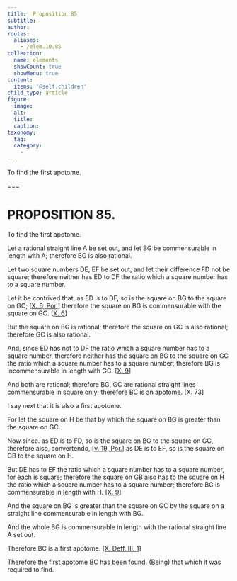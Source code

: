 ```yaml
---
title:  Proposition 85
subtitle: 
author:
routes:
  aliases:
    - /elem.10.85
collection:
  name: elements
  showCount: true
  showMenu: true
content:
  items: '@self.children'
child_type: article
figure:
  image:
  alt:
  title:
  caption:
taxonomy:
  tag:
  category:
    - 
---
```


<p><hi rend="ital">To find the first apotome</hi>. </p>

===

<h1>PROPOSITION 85.</h1>
<p><span class="ital">To find the first apotome</span>. </p>

<p>Let a rational straight line <span class="ital">A</span> be set out, and let <span class="ital">BG</span> be commensurable in length with <span class="ital">A</span>; therefore <span class="ital">BG</span> is also rational. 
      </p>

<p>Let two square numbers <span class="ital">DE</span>, <span class="ital">EF</span> be set out, and let their difference <span class="ital">FD</span> not be square; therefore neither has <span class="ital">ED</span> to <span class="ital">DF</span> the ratio which a square number has to a square number. </p>

<p>Let it be contrived that, as <span class="ital">ED</span> is to <span class="ital">DF</span>, so is the square on <span class="ital">BG</span> to the square on <span class="ital">GC</span>; [<a href="/elem.10.6.p.1">X. 6, Por.</a>] therefore the square on <span class="ital">BG</span> is commensurable with the square on <span class="ital">GC</span>. [<a href="/elem.10.6">X. 6</a>] </p>

<p>But the square on <span class="ital">BG</span> is rational; therefore the square on <span class="ital">GC</span> is also rational; therefore <span class="ital">GC</span> is also rational. </p>

<p>And, since <span class="ital">ED</span> has not to <span class="ital">DF</span> the ratio which a square number has to a square number, therefore neither has the square on <span class="ital">BG</span> to the square on <span class="ital">GC</span> the ratio which a square number has to a square number; therefore <span class="ital">BG</span> is incommensurable in length with <span class="ital">GC</span>. [<a href="/elem.10.9">X. 9</a>] </p>

<p>And both are rational; therefore <span class="ital">BG</span>, <span class="ital">GC</span> are rational straight lines commensurable in square only; therefore <span class="ital">BC</span> is an apotome. [<a href="/elem.10.73">X. 73</a>] </p>

<p>I say next that it is also a first apotome. </p>

<p>For let the square on <span class="ital">H</span> be that by which the square on <span class="ital">BG</span> is greater than the square on <span class="ital">GC</span>. </p>

<p>Now since. as <span class="ital">ED</span> is to <span class="ital">FD</span>, so is the square on <span class="ital">BG</span> to the square on <span class="ital">GC</span>, therefore also, <foreign lang="la">convertendo</foreign>, [<a href="/elem.5.19.p.1">v. 19, Por.</a>] as <span class="ital">DE</span> is to <span class="ital">EF</span>, so is the square on <span class="ital">GB</span> to the square on <span class="ital">H</span>. <pb n="179"/></p>

<p>But <span class="ital">DE</span> has to <span class="ital">EF</span> the ratio which a square number has to a square number, for each is square; therefore the square on <span class="ital">GB</span> also has to the square on <span class="ital">H</span> the ratio which a square number has to a square number; therefore <span class="ital">BG</span> is commensurable in length with <span class="ital">H</span>. [<a href="/elem.10.9">X. 9</a>] </p>

<p>And the square on <span class="ital">BG</span> is greater than the square on <span class="ital">GC</span> by the square on a straight line commensurable in length with <span class="ital">BG</span>. </p>

<p>And the whole <span class="ital">BG</span> is commensurable in length with the rational straight line <span class="ital">A</span> set out. </p>

<p>Therefore <span class="ital">BC</span> is a first apotome. [<a href="/elem.10.def.3.1">X. Deff. III. 1</a>] </p>

<p>Therefore the first apotome <span class="ital">BC</span> has been found. <span class="center">(Being) that which it was required to find.</span></p>
